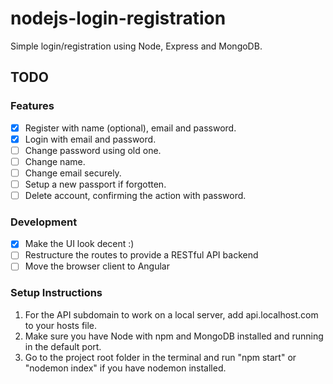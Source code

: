 # nodejs-login-registration
Simple login/registration using Node, Express and MongoDB.

## TODO
### Features
- [x] Register with name (optional), email and password.
- [x] Login with email and password.
- [ ] Change password using old one.
- [ ] Change name.
- [ ] Change email securely.
- [ ] Setup a new passport if forgotten.
- [ ] Delete account, confirming the action with password.

### Development
- [x] Make the UI look decent :)
- [ ] Restructure the routes to provide a RESTful API backend
- [ ] Move the browser client to Angular

### Setup Instructions
1. For the API subdomain to work on a local server, add api.localhost.com to your hosts file.
2. Make sure you have Node with npm and MongoDB installed and running in the default port.
3. Go to the project root folder in the terminal and run "npm start" or "nodemon index" if you have nodemon installed.
